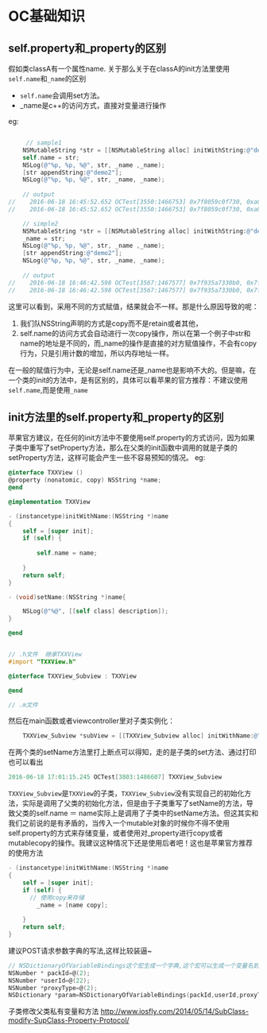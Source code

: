 # OC基础知识



## self.property和_property的区别
假如类classA有一个属性name.
关于那么关于在classA的init方法里使用`self.name`和`_name`的区别
- `self.name`会调用set方法。
- _name是c++的访问方式，直接对变量进行操作

eg:
``` objectivec

     // sample1
    NSMutableString *str = [[NSMutableString alloc] initWithString:@"demo1"];
    self.name = str;
    NSLog(@"%p, %p, %@", str, _name ,_name);
    [str appendString:@"demo2"];
    NSLog(@"%p, %p, %@", str, _name, _name);
    
    // output
//    2016-06-18 16:45:52.652 OCTest[3550:1466753] 0x7f8059c0f730, 0xa0000316f6d65645, demo1
//    2016-06-18 16:45:52.652 OCTest[3550:1466753] 0x7f8059c0f730, 0xa0000316f6d65645, demo1

    // simple2
    NSMutableString *str = [[NSMutableString alloc] initWithString:@"demo1"];
    _name = str;
    NSLog(@"%p, %p, %@", str, _name ,_name);
    [str appendString:@"demo2"];
    NSLog(@"%p, %p, %@", str, _name, _name);
    
    // output
//    2016-06-18 16:46:42.598 OCTest[3567:1467577] 0x7f935a7330b0, 0x7f935a7330b0, demo1
//    2016-06-18 16:46:42.598 OCTest[3567:1467577] 0x7f935a7330b0, 0x7f935a7330b0, demo1demo2

```

这里可以看到，采用不同的方式赋值，结果就会不一样。那是什么原因导致的呢：
1. 我们队NSString声明的方式是copy而不是retain或者其他，
2. self.name的访问方式会自动进行一次copy操作，所以在第一个例子中str和name的地址是不同的，而_name的操作是直接的对方赋值操作，不会有copy行为，只是引用计数的增加，所以内存地址一样。

在一般的赋值行为中，无论是self.name还是_name也是影响不大的。但是嘛，在一个类的init的方法中，是有区别的，具体可以看苹果的官方推荐：不建议使用`self.name`,而是使用`_name`

## init方法里的self.property和_property的区别

苹果官方建议，在任何的init方法中不要使用self.property的方式访问，因为如果子类中重写了setProperty方法，那么在父类的init函数中调用的就是子类的setProperty方法，这样可能会产生一些不容易预知的情况。
eg:

``` objectivec
@interface TXXView ()
@property (nonatomic, copy) NSString *name;
@end

@implementation TXXView

- (instancetype)initWithName:(NSString *)name
{
    self = [super init];
    if (self) {
      
        self.name = name;
        
    }
    return self;
}

- (void)setName:(NSString *)name{

    NSLog(@"%@", [[self class] description]);
}

@end
```

``` objectivec

// .h文件  继承TXXView
#import "TXXView.h"

@interface TXXView_Subview : TXXView

@end

// .m文件

```

然后在main函数或者viewcontroller里对子类实例化：
``` objectivec
    TXXView_Subview *subView = [[TXXView_Subview alloc] initWithName:@"TXX"];

```

在两个类的setName方法里打上断点可以得知，走的是子类的set方法、通过打印也可以看出
``` objectivec
2016-06-18 17:01:15.245 OCTest[3803:1486607] TXXView_Subview
```

`TXXView_Subview`是`TXXView`的子类，`TXXView_Subview`没有实现自己的初始化方法，实际是调用了父类的初始化方法，但是由于子类重写了setName的方法，导致父类的self.name ＝ name实际上是调用了子类中的setName方法。但这其实和我们之前说的是有矛盾的，当传入一个mutable对象的时候你不得不使用self.property的方式来存储变量，或者使用对_property进行copy或者mutablecopy的操作。我建议这种情况下还是使用后者吧！这也是苹果官方推荐的使用方法
``` objectivec
- (instancetype)initWithName:(NSString *)name
{
    self = [super init];
    if (self) {
      // 使用copy来存储
        _name = [name copy];
        
    }
    return self;
}

```


建议POST请求参数字典的写法,这样比较装逼~
```c
// NSDictionaryOfVariableBindings这个宏生成一个字典,这个宏可以生成一个变量名到变量值映射的Dictionary,比如:
NSNumber * packId=@(2);
NSNumber *userId=@(22);
NSNumber *proxyType=@(2);
NSDictionary *param=NSDictionaryOfVariableBindings(packId,userId,proxyType);
```

子类修改父类私有变量和方法
http://www.iosfly.com/2014/05/14/SubClass-modify-SupClass-Property-Protocol/